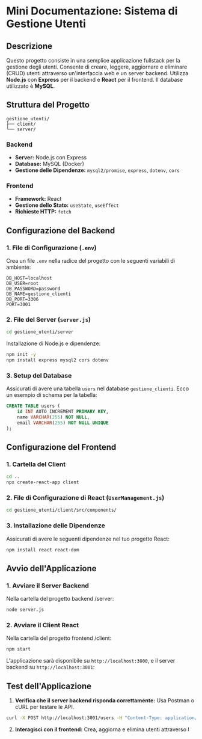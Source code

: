 # Mini Documentazione: Sistema di Gestione Utenti

## Descrizione

Questo progetto consiste in una semplice applicazione fullstack per la gestione degli utenti. Consente di creare, leggere, aggiornare e eliminare (CRUD) utenti attraverso un'interfaccia web e un server backend. Utilizza **Node.js** con **Express** per il backend e **React** per il frontend. Il database utilizzato è **MySQL**.

## Struttura del Progetto

```
gestione_utenti/
├── client/
└── server/
```

### Backend

- **Server:** Node.js con Express
- **Database:** MySQL (Docker)
- **Gestione delle Dipendenze:** `mysql2/promise`, `express`, `dotenv`, `cors`

### Frontend

- **Framework:** React
- **Gestione dello Stato:** `useState`, `useEffect`
- **Richieste HTTP:** `fetch`

## Configurazione del Backend

### 1. **File di Configurazione (`.env`)**

Crea un file `.env` nella radice del progetto con le seguenti variabili di ambiente:

```env
DB_HOST=localhost
DB_USER=root
DB_PASSWORD=password
DB_NAME=gestione_clienti
DB_PORT=3306
PORT=3001
```

### 2. **File del Server (`server.js`)**

```bash
cd gestione_utenti/server
```

Installazione di Node.js e dipendenze:

```bash
npm init -y
npm install express mysql2 cors dotenv
```

### 3. **Setup del Database**

Assicurati di avere una tabella `users` nel database `gestione_clienti`. Ecco un esempio di schema per la tabella:

```sql
CREATE TABLE users (
    id INT AUTO_INCREMENT PRIMARY KEY,
    name VARCHAR(255) NOT NULL,
    email VARCHAR(255) NOT NULL UNIQUE
);
```

## Configurazione del Frontend

### 1. **Cartella del Client**

```bash
cd ..
npx create-react-app client
```

### 2. **File di Configurazione di React (`UserManagement.js`)**

```bash
cd gestione_utenti/client/src/components/
```

### 3. **Installazione delle Dipendenze**

Assicurati di avere le seguenti dipendenze nel tuo progetto React:

```bash
npm install react react-dom
```

## Avvio dell'Applicazione

### 1. **Avviare il Server Backend**

Nella cartella del progetto backend /server:

```bash
node server.js
```

### 2. **Avviare il Client React**

Nella cartella del progetto frontend /client:

```bash
npm start
```

L'applicazione sarà disponibile su `http://localhost:3000`, e il server backend su `http://localhost:3001`:



## Test dell'Applicazione

1. **Verifica che il server backend risponda correttamente:** Usa Postman o cURL per testare le API.

```bash
curl -X POST http://localhost:3001/users -H "Content-Type: application/json" -d '{"name": "Test User", "email": "testuser@example.com"}'

```

2. **Interagisci con il frontend:** Crea, aggiorna e elimina utenti attraverso l